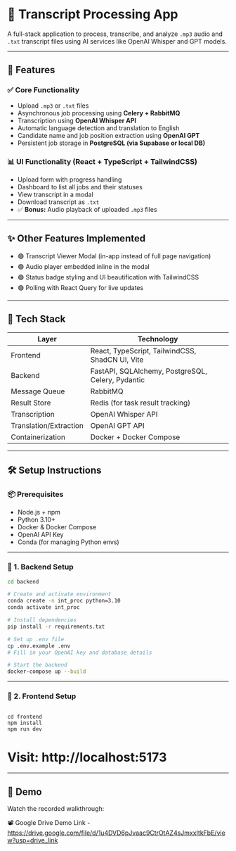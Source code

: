 # 🧠 Transcript Processing App

A full-stack application to process, transcribe, and analyze `.mp3` audio and `.txt` transcript files using AI services like OpenAI Whisper and GPT models.

---

## 🚀 Features

### ✅ Core Functionality
- Upload `.mp3` or `.txt` files
- Asynchronous job processing using **Celery + RabbitMQ**
- Transcription using **OpenAI Whisper API**
- Automatic language detection and translation to English
- Candidate name and job position extraction using **OpenAI GPT**
- Persistent job storage in **PostgreSQL (via Supabase or local DB)**

### 📊 UI Functionality (React + TypeScript + TailwindCSS)
- Upload form with progress handling
- Dashboard to list all jobs and their statuses
- View transcript in a modal
- Download transcript as `.txt`
- ✅ **Bonus:** Audio playback of uploaded `.mp3` files

---

## ✨ Other Features Implemented
- 🟢 Transcript Viewer Modal (in-app instead of full page navigation)
- 🟢 Audio player embedded inline in the modal
- 🟢 Status badge styling and UI beautification with TailwindCSS
- 🟢 Polling with React Query for live updates

---

## 🧱 Tech Stack

| Layer        | Technology                     |
|--------------|--------------------------------|
| Frontend     | React, TypeScript, TailwindCSS, ShadCN UI, Vite |
| Backend      | FastAPI, SQLAlchemy, PostgreSQL, Celery, Pydantic |
| Message Queue| RabbitMQ                       |
| Result Store | Redis (for task result tracking) |
| Transcription| OpenAI Whisper API             |
| Translation/Extraction | OpenAI GPT API      |
| Containerization | Docker + Docker Compose |

---

## 🛠️ Setup Instructions

### 📦 Prerequisites

- Node.js + npm
- Python 3.10+
- Docker & Docker Compose
- OpenAI API Key
- Conda (for managing Python envs)

---

### 🧩 1. Backend Setup

```bash
cd backend

# Create and activate environment
conda create -n int_proc python=3.10
conda activate int_proc

# Install dependencies
pip install -r requirements.txt

# Set up .env file
cp .env.example .env
# Fill in your OpenAI key and database details

# Start the backend
docker-compose up --build
```

---

### 🧩 2. Frontend Setup

```

cd frontend
npm install
npm run dev

```

# Visit: http://localhost:5173

---

## 🎥 Demo

Watch the recorded walkthrough:

📽️ Google Drive Demo Link - https://drive.google.com/file/d/1u4DVD6pJvaac9CtrOtAZ4sJmxxItkFbE/view?usp=drive_link
